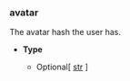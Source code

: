 ### avatar [](https://discordpy.readthedocs.io/en/v1.7.3/api.html#discord.abc.User.avatar)
The avatar hash the user has.

- **Type**

	- Optional[ [str](https://docs.python.org/3/library/stdtypes.html#str "(in Python v3.9)") ]
